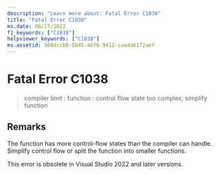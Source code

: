 ```yaml
---
description: "Learn more about: Fatal Error C1038"
title: "Fatal Error C1038"
ms.date: 08/17/2022
f1_keywords: ["C1038"]
helpviewer_keywords: ["C1038"]
ms.assetid: 560dccb8-5b45-46f0-9412-caa4a6172aef
---
```

# Fatal Error C1038

> compiler limit : function : control flow state too complex; simplify function

## Remarks

The function has more control-flow states than the compiler can handle. Simplify control flow or split the function into smaller functions.

This error is obsolete in Visual Studio 2022 and later versions.
